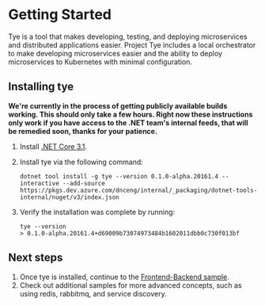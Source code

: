 # Getting Started

Tye is a tool that makes developing, testing, and deploying microservices and distributed applications easier. Project Tye includes a local orchestrator to make developing microservices easier and the ability to deploy microservices to Kubernetes with minimal configuration.

## Installing tye

**We're currently in the process of getting publicly available builds working. This should only take a few hours. Right now these instructions only work if you have access to the .NET team's internal feeds, that will be remedied soon, thanks for your patience.**

1. Install [.NET Core 3.1](<http://dot.net>).
1. Install tye via the following command:

    ```text
    dotnet tool install -g tye --version 0.1.0-alpha.20161.4 --interactive --add-source https://pkgs.dev.azure.com/dnceng/internal/_packaging/dotnet-tools-internal/nuget/v3/index.json
    ```

1. Verify the installation was complete by running:

    ```
    tye --version
    > 0.1.0-alpha.20161.4+d69009b73074973484b1602011dbb0c730f013bf
    ```

## Next steps

1. Once tye is installed, continue to the [Frontend-Backend sample](frontend_backend_run.md).
2. Check out additional samples for more advanced concepts, such as using redis, rabbitmq, and service discovery.
